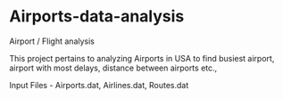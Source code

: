 # Airports-data-analysis
Airport / Flight  analysis

This project pertains to analyzing Airports in USA to find busiest airport, airport with most delays, distance between airports etc.,

Input Files - Airports.dat, Airlines.dat, Routes.dat
